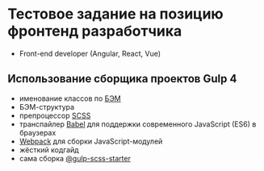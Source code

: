 # Тестовое задание на позицию фронтенд разработчика
* Front-end developer (Angular, React, Vue)

## Использование сборщика проектов Gulp 4
* именование классов по [БЭМ](https://ru.bem.info/)
* БЭМ-структура
* препроцессор [SCSS](https://sass-lang.com/)
* транспайлер [Babel](https://babeljs.io/) для поддержки современного JavaScript (ES6) в браузерах
* [Webpack](https://webpack.js.org/) для сборки JavaScript-модулей
* жёсткий кодгайд
* сама сборка [@gulp-scss-starter](https://github.com/andreyalexeich/gulp-scss-starter)